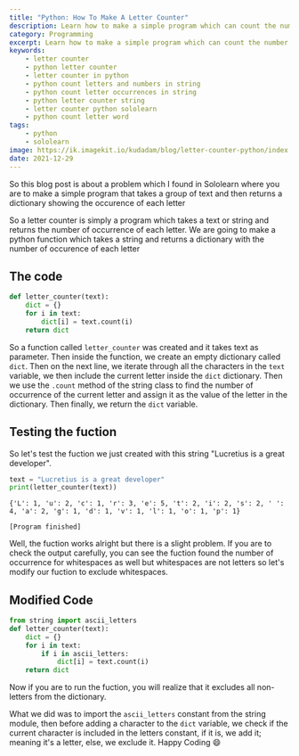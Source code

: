 ```yaml
---
title: "Python: How To Make A Letter Counter"
description: Learn how to make a simple program which can count the number of occurrence of each letter in a string
category: Programming
excerpt: Learn how to make a simple program which can count the number of occurrence of each letter in a string
keywords:
    - letter counter
    - python letter counter
    - letter counter in python
    - python count letters and numbers in string
    - python count letter occurrences in string
    - python letter counter string
    - letter counter python sololearn
    - python count letter word
tags:
    - python
    - sololearn
image: https://ik.imagekit.io/kudadam/blog/letter-counter-python/index.jpg
date: 2021-12-29
---
```


<p class="intro">
So this blog post is about a problem which I found in Sololearn where you are to make a simple program that takes a group of text and then returns a dictionary showing the occurence of each letter
</p>
So a letter counter is simply a program which takes a text or string and returns the number of occurrence of each letter. We are going to make a python function which takes a string and returns a dictionary with the number of occurence of each letter

## The code

```python
def letter_counter(text):
    dict = {}
    for i in text:
        dict[i] = text.count(i)
    return dict
```

So a function called `letter_counter` was created and it takes text as parameter. Then inside the function, we create an empty dictionary called `dict`. Then on the next line, we iterate through all the characters in the `text` variable, we then include the current letter inside the `dict` dictionary. Then we use the `.count` method of the string class to find the number of occurrence of the current letter and assign it as the value of the letter in the dictionary. Then finally, we return the `dict` variable.

## Testing the fuction

So let's test the fuction we just created with this string "Lucretius is a great developer".

```python
text = "Lucretius is a great developer"
print(letter_counter(text))
```


```output
{'L': 1, 'u': 2, 'c': 1, 'r': 3, 'e': 5, 't': 2, 'i': 2, 's': 2, ' ': 4, 'a': 2, 'g': 1, 'd': 1, 'v': 1, 'l': 1, 'o': 1, 'p': 1}

[Program finished]
```

Well, the fuction works alright but there is a slight problem.
If you are to check the output carefully, you can see the fuction found the number of occurrence for whitespaces as well but whitespaces are not letters so let's modify our fuction to exclude whitespaces.

## Modified Code

```python
from string import ascii_letters
def letter_counter(text):
    dict = {}
    for i in text:
        if i in ascii_letters:
            dict[i] = text.count(i)
    return dict
```

Now if you are to run the fuction, you will realize that it excludes all non-letters from the dictionary.

What we did was to import the `ascii_letters` constant from the string module, then before adding a character to the `dict` variable, we check if the current character is included in the letters constant, if it is, we add it; meaning it's a letter, else, we exclude it.
Happy Coding :smile:
